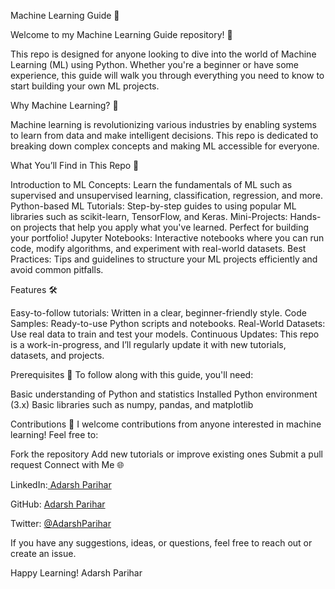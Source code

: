 Machine Learning Guide 📘

Welcome to my Machine Learning Guide repository! 🚀

This repo is designed for anyone looking to dive into the world of Machine Learning (ML) using Python. Whether you're a beginner or have some experience, this guide will walk you through everything you need to know to start building your own ML projects.

Why Machine Learning? 🤖

Machine learning is revolutionizing various industries by enabling systems to learn from data and make intelligent decisions. This repo is dedicated to breaking down complex concepts and making ML accessible for everyone.

What You’ll Find in This Repo 📂

Introduction to ML Concepts: Learn the fundamentals of ML such as supervised and unsupervised learning, classification, regression, and more.
Python-based ML Tutorials: Step-by-step guides to using popular ML libraries such as scikit-learn, TensorFlow, and Keras.
Mini-Projects: Hands-on projects that help you apply what you've learned. Perfect for building your portfolio!
Jupyter Notebooks: Interactive notebooks where you can run code, modify algorithms, and experiment with real-world datasets.
Best Practices: Tips and guidelines to structure your ML projects efficiently and avoid common pitfalls.

Features 🛠️

Easy-to-follow tutorials: Written in a clear, beginner-friendly style.
Code Samples: Ready-to-use Python scripts and notebooks.
Real-World Datasets: Use real data to train and test your models.
Continuous Updates: This repo is a work-in-progress, and I’ll regularly update it with new tutorials, datasets, and projects.


Prerequisites 📝
To follow along with this guide, you'll need:

Basic understanding of Python and statistics
Installed Python environment (3.x)
Basic libraries such as numpy, pandas, and matplotlib

Contributions 🤝
I welcome contributions from anyone interested in machine learning! Feel free to:

Fork the repository
Add new tutorials or improve existing ones
Submit a pull request
Connect with Me 🌐

LinkedIn:[ Adarsh Parihar](https://www.linkedin.com/in/adarsh-parihar-a4ab7421a/)

GitHub: [Adarsh Parihar](https://github.com/adarshparihar31082004)

Twitter: [@AdarshParihar](https://x.com/AdarshS86442028)

If you have any suggestions, ideas, or questions, feel free to reach out or create an issue.

Happy Learning!
Adarsh Parihar

